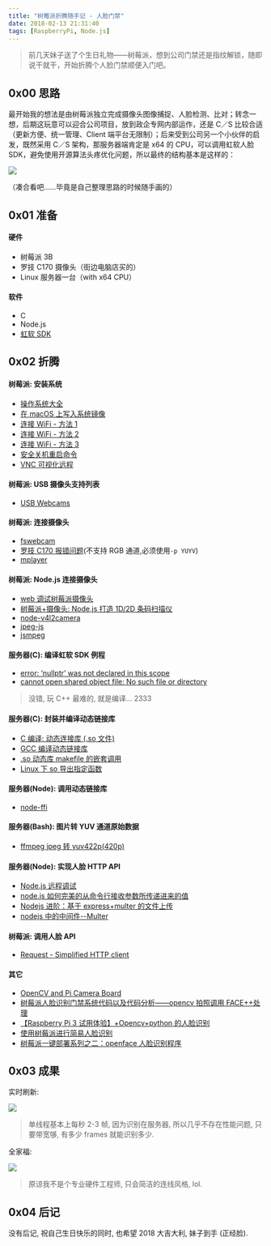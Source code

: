 ```yaml
---
title: "树莓派折腾随手记 - 人脸门禁"
date: 2018-02-13 21:31:40
tags: [RaspberryPi, Node.js]
---
```


> 前几天妹子送了个生日礼物——树莓派，想到公司门禁还是指纹解锁，随即说干就干，开始折腾个人脸门禁顺便入门吧。

## 0x00 思路

最开始我的想法是由树莓派独立完成摄像头图像捕捉、人脸检测、比对；转念一想，后期这玩意可以迎合公司项目，放到政企专网内部运作，还是 C／S 比较合适（更新方便、统一管理、Client 端平台无限制）；后来受到公司另一个小伙伴的启发，既然采用 C／S 架构，那服务器端肯定是 x64 的 CPU，可以调用虹软人脸 SDK，避免使用开源算法头疼优化问题，所以最终的结构基本是这样的：

![](/images/legacy/5b73a57eea40e.png)

（凑合看吧……毕竟是自己整理思路的时候随手画的）

## 0x01 准备

#### 硬件

- 树莓派 3B
- 罗技 C170 摄像头（街边电脑店买的）
- Linux 服务器一台（with x64 CPU）

#### 软件

- C
- Node.js
- [虹软 SDK](http://www.arcsoft.com.cn/ai/usercenter/index)

## 0x02 折腾

#### 树莓派: 安装系统

- [操作系统大全](http://wiki.nxez.com/rpi:list-of-oses)
- [在 macOS 上写入系统镜像](https://www.cnblogs.com/bindong/p/5818497.html)
- [连接 WiFi - 方法 1](http://www.52pi.net/archives/58)
- [连接 WiFi - 方法 2](https://www.embbnux.com/2016/04/10/raspberry_pi_3_wifi_and_bluetooth_setting_on_console/)
- [连接 WiFi - 方法 3](http://blog.csdn.net/messidona11/article/details/73649278)
- [安全关机重启命令](http://shumeipai.nxez.com/2013/08/25/raspberry-pi-how-to-safely-shutdown-restart.html)
- [VNC 可视化远程](https://www.realvnc.com/en/connect/docs/raspberry-pi.html#raspberry-pi-setup)

#### 树莓派: USB 摄像头支持列表

- [USB Webcams](https://elinux.org/RPi_USB_Webcams)

#### 树莓派: 连接摄像头

- [fswebcam](http://www.ncnynl.com/archives/201607/266.html)
- [罗技 C170 报错问题](https://www.raspberrypi.org/forums/viewtopic.php?t=60076)(不支持 RGB 通道,必须使用`-p YUYV`)
- [mplayer](http://blog.csdn.net/u011552404/article/details/50807741)

#### 树莓派: Node.js 连接摄像头

- [web 调试树莓派摄像头](https://www.jianshu.com/p/a386081d1627)
- [树莓派+摄像头: Node.js 打造 1D/2D 条码扫描仪](http://blog.csdn.net/yushulx/article/details/60763737)
- [node-v4l2camera](https://github.com/bellbind/node-v4l2camera)
- [jpeg-js](https://github.com/eugeneware/jpeg-js)
- [jsmpeg](https://github.com/phoboslab/jsmpeg)

#### 服务器(C): 编译虹软 SDK 例程

- [error: ‘nullptr’ was not declared in this scope](http://blog.csdn.net/w1653774595/article/details/68491238)
- [cannot open shared object file: No such file or directory](http://blog.csdn.net/joshuaxx316/article/details/50553185)

> 没错, 玩 C++ 最难的, 就是编译... 2333

#### 服务器(C): 封装并编译动态链接库

- [C 编译: 动态连接库 (.so 文件)](https://www.cnblogs.com/vamei/archive/2013/04/04/2998850.html)
- [GCC 编译动态链接库](http://blog.csdn.net/orzlzro/article/details/6460058)
- [.so 动态库 makefile 的嵌套调用](http://blog.csdn.net/nana_93/article/details/8274052)
- [Linux 下 so 导出指定函数](http://blog.csdn.net/seeklm/article/details/39208801)

#### 服务器(Node): 调用动态链接库

- [node-ffi](https://github.com/node-ffi/node-ffi)

#### 服务器(Bash): 图片转 YUV 通道原始数据

- [ffmpeg jpeg 转 yuv422p(420p)](http://blog.csdn.net/smilestone_322/article/details/21104871)

#### 服务器(Node): 实现人脸 HTTP API

- [Node.js 远程调试](https://nodejs.org/en/docs/inspector/)
- [node.js 如何完美的从命令行接收参数所传递进来的值](https://segmentfault.com/q/1010000000367285)
- [Nodejs 进阶：基于 express+multer 的文件上传](https://www.cnblogs.com/chyingp/p/express-multer-file-upload.html)
- [nodejs 中的中间件--Multer](http://blog.csdn.net/charlene0824/article/details/51154059)

#### 树莓派: 调用人脸 API

- [Request - Simplified HTTP client](https://github.com/request/request#forms)

#### 其它

- [OpenCV and Pi Camera Board](https://thinkrpi.wordpress.com/opencv-and-pi-camera-board/)
- [树莓派人脸识别门禁系统代码以及代码分析——opencv 拍照调用 FACE++处理](https://baijiahao.baidu.com/s?id=1571031364102290&wfr=spider&for=pc)
- [【Raspberry Pi 3 试用体验】+Opencv+python 的人脸识别](http://bbs.elecfans.com/forum.php?mod=viewthread&tid=607153&extra=)
- [使用树莓派进行简易人脸识别](http://www.shumeipaiba.com/xiangmu/zhineng/78.html)
- [树莓派一键部署系列之二：openface 人脸识别程序](https://www.jianshu.com/p/05f4c2c2d6be)

## 0x03 成果

实时刷新:

![](/images/legacy/5b73a589d5682.png)

> 单线程基本上每秒 2-3 帧, 因为识别在服务器, 所以几乎不存在性能问题, 只要带宽够, 有多少 frames 就能识别多少.

全家福:

![](/images/legacy/5b73a591a9ec2.png)

> 原谅我不是个专业硬件工程师, 只会简洁的连线风格, lol.

## 0x04 后记

没有后记, 祝自己生日快乐的同时, 也希望 2018 大吉大利, 妹子到手 (正经脸).
